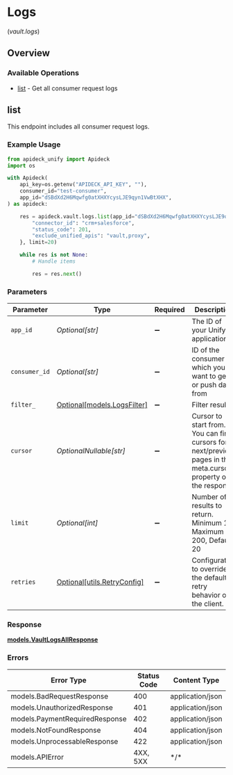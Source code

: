 # Logs
(*vault.logs*)

## Overview

### Available Operations

* [list](#list) - Get all consumer request logs

## list

This endpoint includes all consumer request logs.


### Example Usage

```python
from apideck_unify import Apideck
import os

with Apideck(
    api_key=os.getenv("APIDECK_API_KEY", ""),
    consumer_id="test-consumer",
    app_id="dSBdXd2H6Mqwfg0atXHXYcysLJE9qyn1VwBtXHX",
) as apideck:

    res = apideck.vault.logs.list(app_id="dSBdXd2H6Mqwfg0atXHXYcysLJE9qyn1VwBtXHX", consumer_id="test-consumer", filter_={
        "connector_id": "crm+salesforce",
        "status_code": 201,
        "exclude_unified_apis": "vault,proxy",
    }, limit=20)

    while res is not None:
        # Handle items

        res = res.next()

```

### Parameters

| Parameter                                                                                                        | Type                                                                                                             | Required                                                                                                         | Description                                                                                                      | Example                                                                                                          |
| ---------------------------------------------------------------------------------------------------------------- | ---------------------------------------------------------------------------------------------------------------- | ---------------------------------------------------------------------------------------------------------------- | ---------------------------------------------------------------------------------------------------------------- | ---------------------------------------------------------------------------------------------------------------- |
| `app_id`                                                                                                         | *Optional[str]*                                                                                                  | :heavy_minus_sign:                                                                                               | The ID of your Unify application                                                                                 | dSBdXd2H6Mqwfg0atXHXYcysLJE9qyn1VwBtXHX                                                                          |
| `consumer_id`                                                                                                    | *Optional[str]*                                                                                                  | :heavy_minus_sign:                                                                                               | ID of the consumer which you want to get or push data from                                                       | test-consumer                                                                                                    |
| `filter_`                                                                                                        | [Optional[models.LogsFilter]](../../models/logsfilter.md)                                                        | :heavy_minus_sign:                                                                                               | Filter results                                                                                                   |                                                                                                                  |
| `cursor`                                                                                                         | *OptionalNullable[str]*                                                                                          | :heavy_minus_sign:                                                                                               | Cursor to start from. You can find cursors for next/previous pages in the meta.cursors property of the response. |                                                                                                                  |
| `limit`                                                                                                          | *Optional[int]*                                                                                                  | :heavy_minus_sign:                                                                                               | Number of results to return. Minimum 1, Maximum 200, Default 20                                                  |                                                                                                                  |
| `retries`                                                                                                        | [Optional[utils.RetryConfig]](../../models/utils/retryconfig.md)                                                 | :heavy_minus_sign:                                                                                               | Configuration to override the default retry behavior of the client.                                              |                                                                                                                  |

### Response

**[models.VaultLogsAllResponse](../../models/vaultlogsallresponse.md)**

### Errors

| Error Type                     | Status Code                    | Content Type                   |
| ------------------------------ | ------------------------------ | ------------------------------ |
| models.BadRequestResponse      | 400                            | application/json               |
| models.UnauthorizedResponse    | 401                            | application/json               |
| models.PaymentRequiredResponse | 402                            | application/json               |
| models.NotFoundResponse        | 404                            | application/json               |
| models.UnprocessableResponse   | 422                            | application/json               |
| models.APIError                | 4XX, 5XX                       | \*/\*                          |
